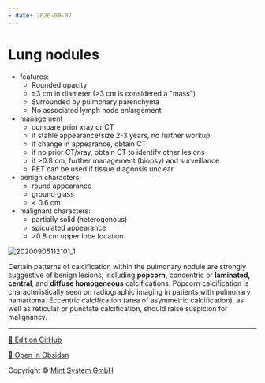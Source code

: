 ```yaml
---
- date: 2020-09-07
---
```


# Lung nodules

<!-- solidary pulmonary nodule features, management, malignant vs benign characters -->

- features:
	- Rounded opacity
	- ≤3 cm in diameter (>3 cm is considered a "mass")
	- Surrounded by pulmonary parenchyma
	- No associated lymph node enlargement
- management
	- compare prior xray or CT
	- if stable appearance/size 2-3 years, no further workup
	- if change in appearance, obtain CT
	- if no prior CT/xray, obtain CT to identify other lesions
	- if >0.8 cm, further management (biopsy) and surveillance
	- PET can be used if tissue diagnosis unclear
- benign characters:
	- round appearance
	- ground glass
	- < 0.6 cm
- malignant characters:
	- partially solid (heterogenous)
	- spiculated appearance
	- \>0.8 cm upper lobe location

![20200905112101_1](https://photos.thisispiggy.com/file/wikiFiles/20200905112101_1.png)

<!-- features of lung nodules that are malignant vs benign -->

Certain patterns of calcification within the pulmonary nodule are strongly suggestive of benign lesions, including **popcorn**, concentric or **laminated, central**, and **diffuse homogeneous** calcifications. Popcorn calcification is characteristically seen on  radiographic imaging in patients with pulmonary hamartoma. Eccentric  calcification (area of asymmetric calcification), as well as reticular  or punctate calcification, should raise suspicion for malignancy.


<hr>

[📝 Edit on GitHub](https://github.com/Mint-System/Knowledge/blob/master/Lung%20nodules.md)

[📂 Open in Obsidan](obsidian://open?vault=Knowledge%20Mint%20System&file=Lung%20nodules.md ':target=_self')

<footer>Copyright © <a href="https://www.mint-system.ch/">Mint System GmbH</a></footer>